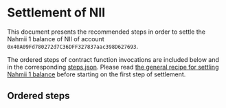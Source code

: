 # Settlement of NII
This document presents the recommended steps in order to settle the Nahmii 1
balance of NII of account `0x40A09Fd780272d7C36DFF327837aac398D627693`.

The ordered steps of contract function invocations are included below and in
the corresponding [steps.json](./steps.json). Please read [the general recipe
for settling Nahmii 1 balance](../../README.md) before starting on the first
step of settlement.

## Ordered steps

